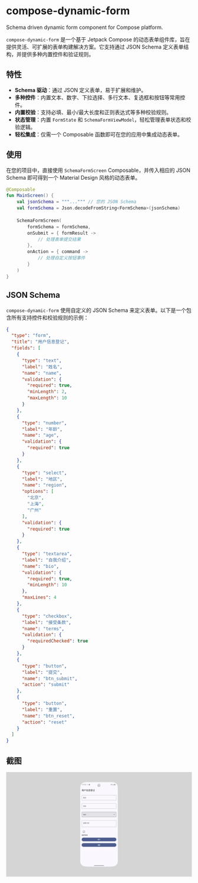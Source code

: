 # compose-dynamic-form

Schema driven dynamic form component for Compose platform.

`compose-dynamic-form` 是一个基于 Jetpack Compose 的动态表单组件库，旨在提供灵活、可扩展的表单构建解决方案。它支持通过 JSON Schema 定义表单结构，并提供多种内置控件和验证规则。

## 特性

- **Schema 驱动**：通过 JSON 定义表单，易于扩展和维护。
- **多种控件**：内置文本、数字、下拉选择、多行文本、复选框和按钮等常用控件。
- **内置校验**：支持必填、最小/最大长度和正则表达式等多种校验规则。
- **状态管理**：内置 `FormState` 和 `SchemaFormViewModel`，轻松管理表单状态和校验逻辑。
- **轻松集成**：仅需一个 Composable 函数即可在您的应用中集成动态表单。

## 使用

在您的项目中，直接使用 `SchemaFormScreen` Composable，并传入相应的 JSON Schema 即可得到一个 Material Design 风格的动态表单。

```kotlin
@Composable
fun MainScreen() {
    val jsonSchema = """...""" // 您的 JSON Schema
    val formSchema = Json.decodeFromString<FormSchema>(jsonSchema)

    SchemaFormScreen(
        formSchema = formSchema,
        onSubmit = { formResult ->
            // 处理表单提交结果
        },
        onAction = { command ->
            // 处理自定义按钮事件
        }
    )
}
```

## JSON Schema

`compose-dynamic-form` 使用自定义的 JSON Schema 来定义表单。以下是一个包含所有支持控件和校验规则的示例：

```json
{
  "type": "form",
  "title": "用户信息登记",
  "fields": [
    {
      "type": "text",
      "label": "姓名",
      "name": "name",
      "validation": {
        "required": true,
        "minLength": 2,
        "maxLength": 10
      }
    },
    {
      "type": "number",
      "label": "年龄",
      "name": "age",
      "validation": {
        "required": true
      }
    },
    {
      "type": "select",
      "label": "地区",
      "name": "region",
      "options": [
        "北京",
        "上海",
        "广州"
      ],
      "validation": {
        "required": true
      }
    },
    {
      "type": "textarea",
      "label": "自我介绍",
      "name": "bio",
      "validation": {
        "required": true,
        "minLength": 10
      },
      "maxLines": 4
    },
    {
      "type": "checkbox",
      "label": "接受条款",
      "name": "terms",
      "validation": {
        "requiredChecked": true
      }
    },
    {
      "type": "button",
      "label": "提交",
      "name": "btn_submit",
      "action": "submit"
    },
    {
      "type": "button",
      "label": "重置",
      "name": "btn_reset",
      "action": "reset"
    }
  ]
}
```

## 截图

![](./screenshot/screenshot.png)